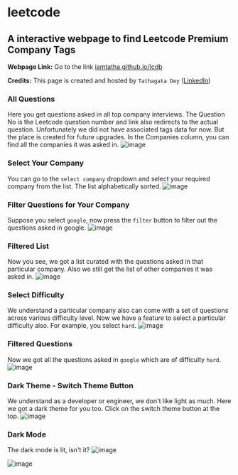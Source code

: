 # leetcode

## A interactive webpage to find Leetcode Premium Company Tags 

**Webpage Link:** Go to the link [iamtatha.github.io/lcdb](iamtatha.github.io/lcdb)

**Credits:** This page is created and hosted by ```Tathagata Dey``` ([LinkedIn](https://www.linkedin.com/in/tathagata-dey-580245172/))


### All Questions
Here you get questions asked in all top company interviews. The Question No is the Leetcode question number and link also redirects to the actual question. Unfortunately we did not have associated tags data for now. But the place is created for future upgrades. In the Companies column, you can find all the companies it was asked in.
![image](https://github.com/user-attachments/assets/e90fd7d7-4682-40e5-a968-9fc3af7ef6b4)


### Select Your Company
You can go to the ```select company``` dropdown and select your required company from the list. The list alphabetically sorted.
![image](https://github.com/user-attachments/assets/00161f96-2516-4c98-bb6d-82895a527566)


### Filter Questions for Your Company
Suppose you select ```google```, now press the ```filter``` button to filter out the questions asked in google.
![image](https://github.com/user-attachments/assets/2d3e4fef-bb60-4f2a-ba46-5b74328703e7)

### Filtered List
Now you see, we got a list curated with the questions asked in that particular company. Also we still get the list of other companies it was asked in.
![image](https://github.com/user-attachments/assets/0c8b8fef-e5eb-41ef-ab7b-7578d1122dcb)


### Select Difficulty
We understand a particular company also can come with a set of questions across various difficulty level. Now we have a feature to select a particular difficulty also. For example, you select ```hard```.
![image](https://github.com/user-attachments/assets/3a0e9fb8-3784-4063-8a57-f5001481ac03)


### Filtered Questions
Now we got all the questions asked in ```google``` which are of difficulty ```hard```.
![image](https://github.com/user-attachments/assets/b33cabf7-30fb-4da9-9a66-1f73e7ee54d1)


### Dark Theme - Switch Theme Button
We understand as a developer or engineer, we don't like light as much. Here we got a dark theme for you too. Click on the switch theme button at the top.
![image](https://github.com/user-attachments/assets/c3c77aec-0752-4f4c-8e0b-da27608be29b)

### Dark Mode
The dark mode is lit, isn't it?
![image](https://github.com/user-attachments/assets/bf4f1ef6-1883-4edf-93c1-17fa35a6119d)


![image](https://github.com/user-attachments/assets/d6ddddd7-78a9-4513-ab1a-660c8b8cca72)


